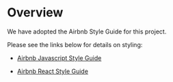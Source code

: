 # Overview

We have adopted the Airbnb Style Guide for this project.

Please see the links below for details on styling:

* [Airbnb Javascript Style Guide](https://github.com/airbnb/javascript)

* [Airbnb React Style Guide](https://github.com/airbnb/javascript/tree/master/react)
